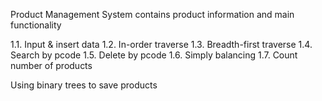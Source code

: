 Product Management System contains product information and main functionality

1.1.      Input & insert data
1.2.      In-order traverse
1.3.      Breadth-first traverse
1.4.      Search by pcode
1.5.      Delete by pcode
1.6.      Simply balancing
1.7.      Count number of products

Using binary trees to save products

